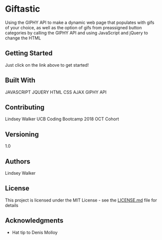 # Giftastic
Using the GIPHY API to make a dynamic web page that populates with gifs of your choice, as well as the option of gifs from  preassigned button categories by calling the GIPHY API and using JavaScript and jQuery to change the HTML

## Getting Started

Just click on the link above to get started!

## Built With

JAVASCRIPT
JQUERY
HTML
CSS
AJAX
GIPHY API

## Contributing

Lindsey Walker
UCB Coding Bootcamp 2018 OCT Cohort

## Versioning

1.0

## Authors
Lindsey Walker

## License

This project is licensed under the MIT License - see the [LICENSE.md](LICENSE.md) file for details

## Acknowledgments

* Hat tip to Denis Molloy
